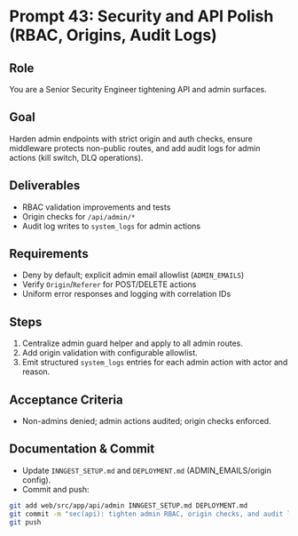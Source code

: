 # Prompt 43: Security and API Polish (RBAC, Origins, Audit Logs)

## Role

You are a Senior Security Engineer tightening API and admin surfaces.

## Goal

Harden admin endpoints with strict origin and auth checks, ensure middleware protects non-public routes, and add audit logs for admin actions (kill switch, DLQ operations).

## Deliverables

- RBAC validation improvements and tests
- Origin checks for `/api/admin/*`
- Audit log writes to `system_logs` for admin actions

## Requirements

- Deny by default; explicit admin email allowlist (`ADMIN_EMAILS`)
- Verify `Origin`/`Referer` for POST/DELETE actions
- Uniform error responses and logging with correlation IDs

## Steps

1. Centralize admin guard helper and apply to all admin routes.
2. Add origin validation with configurable allowlist.
3. Emit structured `system_logs` entries for each admin action with actor and reason.

## Acceptance Criteria

- Non-admins denied; admin actions audited; origin checks enforced.

## Documentation & Commit

- Update `INNGEST_SETUP.md` and `DEPLOYMENT.md` (ADMIN_EMAILS/origin config).
- Commit and push:

```bash
git add web/src/app/api/admin INNGEST_SETUP.md DEPLOYMENT.md
git commit -m "sec(api): tighten admin RBAC, origin checks, and audit logging"
git push
```
